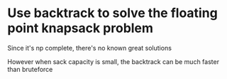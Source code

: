 Use backtrack to solve the floating point knapsack problem
=========
Since it's np complete, there's no known great solutions

However when sack capacity is small, the backtrack can be much faster than bruteforce 